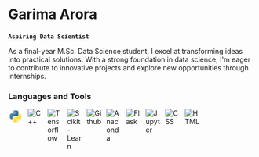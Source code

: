 <!--## Hi there 👋-->

<!--
**garimaarora15/garimaarora15** is a ✨ _special_ ✨ repository because its `README.md` (this file) appears on your GitHub profile.

Here are some ideas to get you started:

- 🔭 I’m currently working on ...
- 🌱 I’m currently learning ...
- 👯 I’m looking to collaborate on ...
- 🤔 I’m looking for help with ...
- 💬 Ask me about ...
- 📫 How to reach me: ...
- 😄 Pronouns: ...
- ⚡ Fun fact: ...
-->

# Garima Arora

**`Aspiring Data Scientist`**

As a final-year M.Sc. Data Science student, I excel at transforming ideas into practical solutions. With a strong foundation in data science, I'm eager to contribute to innovative projects and explore new opportunities through internships.

### Languages and Tools
<img align = "left" alt = "Python" width = "30px" style = "padding-right: 10px;" src = "https://github.com/devicons/devicon/blob/v2.16.0/icons/python/python-original.svg">
<img align = "left" alt = "C++" width = "30px" style = "padding-right: 10px;" src = "icons/cplusplus/cplusplus-original.svg">
<img align = "left" alt = "Tensorflow" width = "30px" style = "padding-right: 10px;" src = "icons/tensorflow/tensorflow-original.svg">
<img align = "left" alt = "Scikit-Learn" width = "30px" style = "padding-right: 10px;" src = "icons/scikitlearn/scikitlearn-original.svg">
<img align = "left" alt = "Github" width = "30px" style = "padding-right: 10px;" src = "icons/github/github-original.svg">
<img align = "left" alt = "Anaconda" width = "30px" style = "padding-right: 10px;" src = "icons/anaconda/anaconda-original.svg">
<img align = "left" alt = "Flask" width = "30px" style = "padding-right: 10px;" src = "icons/flask/flask-original.svg">
<img align = "left" alt = "Jupyter" width = "30px" style = "padding-right: 10px;" src = "icons/jupyter/jupyter-original.svg">
<img align = "left" alt = "CSS" width = "30px" style = "padding-right: 10px;" src = "icons/css3/css3-original.svg">
<img align = "left" alt = "HTML" width = "30px" style = "padding-right: 10px;" src = "icons/html5/html5-original.svg">


